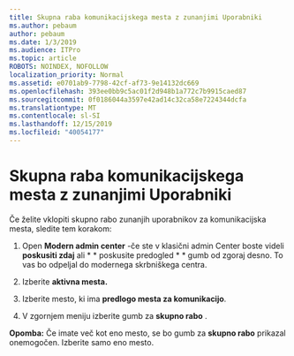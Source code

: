 ```yaml
---
title: Skupna raba komunikacijskega mesta z zunanjimi Uporabniki
ms.author: pebaum
author: pebaum
ms.date: 1/3/2019
ms.audience: ITPro
ms.topic: article
ROBOTS: NOINDEX, NOFOLLOW
localization_priority: Normal
ms.assetid: e0701ab9-7798-42cf-af73-9e14132dc669
ms.openlocfilehash: 393ee0bb9c5ac01f2d948b1a772c7b9915caed87
ms.sourcegitcommit: 0f0186044a3597e42ad14c32ca58e7224344dcfa
ms.translationtype: MT
ms.contentlocale: sl-SI
ms.lasthandoff: 12/15/2019
ms.locfileid: "40054177"
---
```

# <a name="share-a-communication-site-with-external-users"></a>Skupna raba komunikacijskega mesta z zunanjimi Uporabniki

Če želite vklopiti skupno rabo zunanjih uporabnikov za komunikacijska mesta, sledite tem korakom: 
  
1. Open **Modern admin center** -če ste v klasični admin Center boste videli **poskusiti zdaj** ali * * poskusite predogled * * gumb od zgoraj desno. To vas bo odpeljal do modernega skrbniškega centra. 
  
2. Izberite **aktivna mesta.**
  
3. Izberite mesto, ki ima **predlogo mesta za komunikacijo**. 
  
4. V zgornjem meniju izberite gumb za **skupno rabo** . 
  
 **Opomba:** Če imate več kot eno mesto, se bo gumb za **skupno rabo** prikazal onemogočen. Izberite samo eno mesto. 
  

